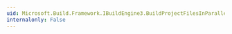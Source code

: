 ```yaml
---
uid: Microsoft.Build.Framework.IBuildEngine3.BuildProjectFilesInParallel(System.String[],System.String[],System.Collections.IDictionary[],System.Collections.Generic.IList{System.String}[],System.String[],System.Boolean)
internalonly: False
---
```

